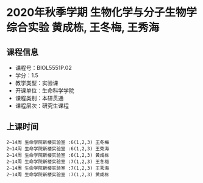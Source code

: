 # 2020年秋季学期 生物化学与分子生物学综合实验 黄成栋, 王冬梅, 王秀海






## 课程信息

- 课程号：BIOL5551P.02
- 学分：1.5
- 教学类型：实验课
- 开课单位：生命科学学院
- 课程类别：本研贯通
- 课程层次：研究生课程

## 上课时间

```
2~14周 生命学院新楼实验室 :6(1,2,3) 王冬梅
2~14周 生命学院新楼实验室 :6(1,2,3) 王秀海
2~14周 生命学院新楼实验室 :6(1,2,3) 黄成栋
2~14周 生命学院新楼实验室 :7(1,2,3) 王冬梅
2~14周 生命学院新楼实验室 :7(1,2,3) 王秀海
2~14周 生命学院新楼实验室 :7(1,2,3) 黄成栋
```

